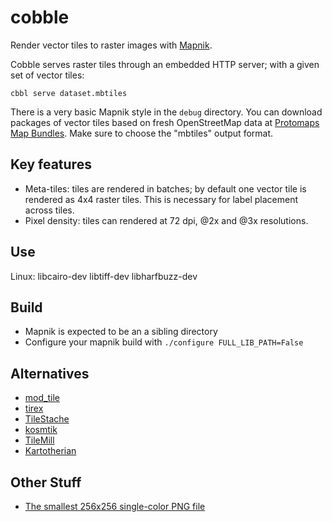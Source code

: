 # cobble
Render vector tiles to raster images with [Mapnik](https://github.com/mapnik/mapnik).

Cobble serves raster tiles through an embedded HTTP server; with a given set of vector tiles: 

    cbbl serve dataset.mbtiles
    
There is a very basic Mapnik style in the `debug` directory. You can download packages of vector tiles based on fresh OpenStreetMap data at [Protomaps Map Bundles](http://protomaps.com/bundles). Make sure to choose the "mbtiles" output format.

## Key features

* Meta-tiles: tiles are rendered in batches; by default one vector tile is rendered as 4x4 raster tiles. This is necessary for label placement across tiles.
* Pixel density: tiles can rendered at 72 dpi, @2x and @3x resolutions.

## Use

Linux: libcairo-dev libtiff-dev libharfbuzz-dev

## Build

* Mapnik is expected to be an a sibling directory
* Configure your mapnik build with `./configure FULL_LIB_PATH=False`

## Alternatives
* [mod_tile](https://github.com/openstreetmap/mod_tile)
* [tirex](https://github.com/openstreetmap/tirex)
* [TileStache](http://tilestache.org)
* [kosmtik](https://github.com/kosmtik/kosmtik)
* [TileMill](https://github.com/tilemill-project/tilemill)
* [Kartotherian](https://github.com/kartotherian/kartotherian)

## Other Stuff
* [The smallest 256x256 single-color PNG file](https://www.mjt.me.uk/posts/smallest-png/)
